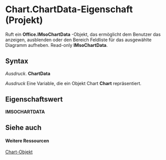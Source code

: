 
# Chart.ChartData-Eigenschaft (Projekt)
Ruft ein  **Office.IMsoChartData** -Objekt, das ermöglicht dem Benutzer das anzeigen, ausblenden oder den Bereich Feldliste für das ausgewählte Diagramm aufheben. Read-only **IMsoChartData**.

## Syntax

 _Ausdruck_. **ChartData**

 _Ausdruck_ Eine Variable, die ein Objekt Chart **Chart** repräsentiert.


## Eigenschaftswert

 **IMSOCHARTDATA**


## Siehe auch


#### Weitere Ressourcen


[Chart-Objekt](810d4ec1-69d2-c432-b9da-57042b783b85.md)